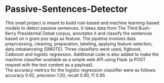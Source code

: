 # Passive-Sentences-Detector

 This small project is meant to build rule-based and machine learning-based models to detect passive sentences.  It takes data from The Third Bush-Kerry Presidential Debat corpus, annotates it and classify the sentences based on n gram pos tags as feature. The pipeline involves data preprcessing, cleaning, preparation, labeling, applying feature selection, data imbalanceing (SMOTE). Three classifiers were used, Xgboost, Catboost and logistic regression. Additional code is also added to make the machine classifier available as a simple web API using Flask (a POST request with the text content as a payload).  
The accuracy metrics for the logistic regression classifier were as follows: accuracy 0.92, precision 1.00, recall 0.90, f1 0.95

